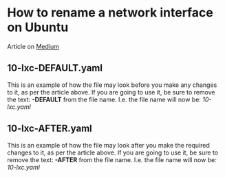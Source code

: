 # How to rename a network interface on Ubuntu

Article on [Medium](https://medium.com/@nineties.style/how-to-set-up-nat-with-ufw-on-ubuntu-c2d566f5ad79)

## 10-lxc-DEFAULT.yaml

This is an example of how the file may look before you make any changes to it, as per the article above. If you are going to use it, be sure to remove the text: **-DEFAULT** from the file name. I.e. the file name will now be: *10-lxc.yaml*

## 10-lxc-AFTER.yaml

This is an example of how the file may look after you make the required changes to it, as per the article above. If you are going to use it, be sure to remove the text: **-AFTER** from the file name. I.e. the file name will now be: *10-lxc.yaml*
